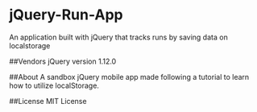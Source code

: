 # jQuery-Run-App
An application built with jQuery that tracks runs by saving data on localstorage 

##Vendors
jQuery version 1.12.0

##About
A sandbox jQuery mobile app made following a tutorial to learn how to utilize localStorage.

##License
MIT License
